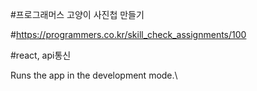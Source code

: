 #프로그래머스 고양이 사진첩 만들기

#https://programmers.co.kr/skill_check_assignments/100

#react, api통신

Runs the app in the development mode.\
